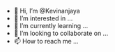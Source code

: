 - 👋 Hi, I’m @Kevinanjaya
- 👀 I’m interested in ...
- 🌱 I’m currently learning ...
- 💞️ I’m looking to collaborate on ...
- 📫 How to reach me ...

<!---
Kevinanjaya/Kevinanjaya is a ✨ special ✨ repository because its `README.md` (this file) appears on your GitHub profile.
You can click the Preview link to take a look at your changes.
--->
